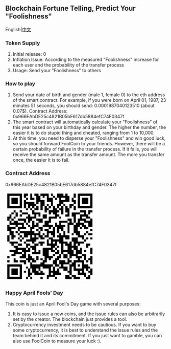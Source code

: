 ## Blockchain Fortune Telling, Predict Your "Foolishness"

English|[中文](README_zh.md)

### Token Supply
1. Initial release: 0
2. Inflation Issue: According to the measured "Foolishness" increase for each user and the probability of the transfer process
3. Usage: Send your "Foolishness" to others

### How to play

1. Send your date of birth and gender (male 1, female 0) to the eth address of the smart contract. For example, if you were born on April 01, 1987, 23 minutes 51 seconds, you should send: 0.0001987040123510 (about 0.07$). Contract Address: 0x966EAbDE25c4821B05bE617db5884efC74F0347f
2. The smart contract will automatically calculate your "Foolishness" of this year based on your birthday and gender. The higher the number, the easier it is to do stupid thing and cheated, ranging from 1 to 10,000.
3. At this time, you need to disperse your "Foolishness" and win good luck, so you should forward FoolCoin to your friends. However, there will be a certain probability of failure in the transfer process. If it fails, you will receive the same amount as the transfer amount. The more you transfer once, the easier it is to fail.

### Contract Address

0x966EAbDE25c4821B05bE617db5884efC74F0347f

![address](address.png)

### Happy April Fools' Day

This coin is just an April Fool's Day game with several purposes:

1. It is easy to issue a new coins, and the issue rules can also be arbitrarily set by the creator. The blockchain just provides a tool.
2. Cryptocurrency investment needs to be cautious. If you want to buy some cryptocurrency, it is best to understand the issue rules and the team behind it and its commitment. If you just want to gamble, you can also use FoolCoin to measure your luck :).

